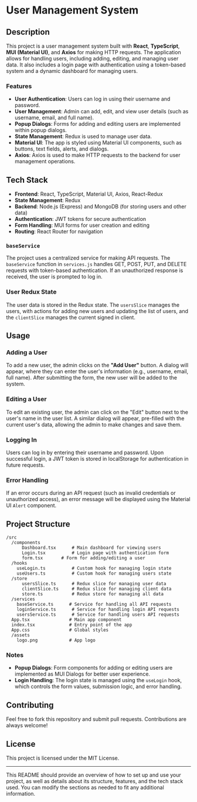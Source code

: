 
# User Management System

## Description

This project is a user management system built with **React**, **TypeScript**, **MUI (Material UI)**, and **Axios** for making HTTP requests. The application allows for handling users, including adding, editing, and managing user data. It also includes a login page with authentication using a token-based system and a dynamic dashboard for managing users.

### Features

- **User Authentication**: Users can log in using their username and password.
- **User Management**: Admin can add, edit, and view user details (such as username, email, and full name).
- **Popup Dialogs**: Forms for adding and editing users are implemented within popup dialogs.
- **State Management**: Redux is used to manage user data.
- **Material UI**: The app is styled using Material UI components, such as buttons, text fields, alerts, and dialogs.
- **Axios**: Axios is used to make HTTP requests to the backend for user management operations.
  
## Tech Stack

- **Frontend**: React, TypeScript, Material UI, Axios, React-Redux
- **State Management**: Redux
- **Backend**: Node.js (Express) and MongoDB (for storing users and other data)
- **Authentication**: JWT tokens for secure authentication
- **Form Handling**: MUI forms for user creation and editing
- **Routing**: React Router for navigation

### `baseService`

The project uses a centralized service for making API requests. The `baseService` function in `services.js` handles GET, POST, PUT, and DELETE requests with token-based authentication. If an unauthorized response is received, the user is prompted to log in.

### User Redux State

The user data is stored in the Redux state. The `usersSlice` manages the users, with actions for adding new users and updating the list of users, and the `clientSlice` manages the current signed in client.

## Usage

### Adding a User

To add a new user, the admin clicks on the **"Add User"** button. A dialog will appear, where they can enter the user's information (e.g., username, email, full name). After submitting the form, the new user will be added to the system.

### Editing a User

To edit an existing user, the admin can click on the "Edit" button next to the user's name in the user list. A similar dialog will appear, pre-filled with the current user's data, allowing the admin to make changes and save them.

### Logging In

Users can log in by entering their username and password. Upon successful login, a JWT token is stored in localStorage for authentication in future requests.

### Error Handling

If an error occurs during an API request (such as invalid credentials or unauthorized access), an error message will be displayed using the Material UI `Alert` component.

## Project Structure

```
/src
  /components
      Dashboard.tsx      # Main dashboard for viewing users
      Login.tsx          # Login page with authentication form
      form.tsx       # Form for adding/editing a user
  /hooks
    useLogin.ts          # Custom hook for managing login state
    useUsers.ts          # Custom hook for managing users state
  /store
      usersSlice.ts      # Redux slice for managing user data
      clientSlice.ts     # Redux slice for managing client data
      store.ts           # Redux store for managing all data
  /services
    baseService.ts      # Service for handling all API requests
    loginService.ts      # Service for handling login API requests
    usersService.ts      # Service for handling users API requests
  App.tsx               # Main app component
  index.tsx             # Entry point of the app
  App.css               # Global styles
  /assets
    logo.png            # App logo
```

### Notes

- **Popup Dialogs**: Form components for adding or editing users are implemented as MUI Dialogs for better user experience.
- **Login Handling**: The login state is managed using the `useLogin` hook, which controls the form values, submission logic, and error handling.

## Contributing

Feel free to fork this repository and submit pull requests. Contributions are always welcome!

## License

This project is licensed under the MIT License.

---

This README should provide an overview of how to set up and use your project, as well as details about its structure, features, and the tech stack used. You can modify the sections as needed to fit any additional information.

